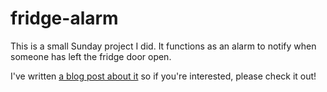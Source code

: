 # fridge-alarm

This is a small Sunday project I did.
It functions as an alarm to notify when someone has left the fridge door open.

I've written [a blog post about it](https://lajp.fi/blog/fridge-alarm) so if you're interested, please check it out!
